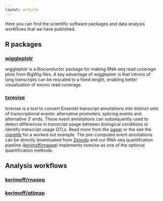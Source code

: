 ```yaml
---
layout: article
---
```


Here you can find the scientific software packages and data analysis workflows that we have published.

## R packages

### [wiggleplotr](https://bioconductor.org/packages/release/bioc/html/wiggleplotr.html)

wiggleplotr is a Bioconductor package for making RNA-seq read coverage plots from BigWig files. A key advantage of wiggleplotr is that introns of long transcripts can be rescaled to a fixed length, enabling better visualisation of exonic read coverage.

### [txrevise](https://github.com/kauralasoo/txrevise)
txrevise is a tool to convert Ensembl transcript annotations into distinct sets of transcriptional events: alternative promoters, splicing events and alternative 3′ ends. These event annotations can subsequently used to detect differences in transcript usage between biological conditions or identify transcript usage QTLs. Read more from the [paper](https://doi.org/10.7554/eLife.41673.001) or the see the [vignette](http://htmlpreview.github.io/?https://github.com/kauralasoo/txrevise/blob/master/inst/doc/construct_events.html) for a worked out example. The pre-computed event annotations can be directly downloaded from [Zenodo](https://doi.org/10.5281/zenodo.3232932) and our RNA-seq quantifcation pipeline ([kerimoff/rnaseq](https://github.com/kerimoff/rnaseq)) implements txrevise as one of the optional quantification methods.  

## Analysis workflows

### [kerimoff/rnaseq](https://github.com/kerimoff/rnaseq)

### [kerimoff/qtlmap](https://github.com/kerimoff/qtlmap)